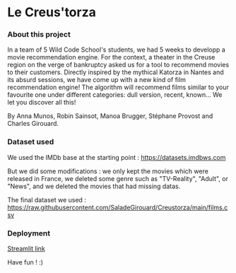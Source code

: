 # Le Creus'torza

### About this project

In a team of 5 Wild Code School's students, we had 5 weeks to developp a movie recommendation engine.
For the context, a theater in the Creuse region on the verge of bankruptcy asked us for a tool to recommend movies to their customers.
Directly inspired by the mythical Katorza in Nantes and its absurd sessions, we have come up with a new kind of film recommendation engine!
The algorithm will recommend films similar to your favourite one under different categories: dull version, recent, known... We let you discover all this!

By Anna Munos, Robin Sainsot, Manoa Brugger, Stéphane Provost and Charles Girouard.

### Dataset used

We used the IMDb base at the starting point : 
https://datasets.imdbws.com

But we did some modifications : we only kept the movies which were released in France, we deleted some genre such as "TV-Reality", "Adult", or "News", and we deleted the movies that had missing datas.

The final dataset we used :
https://raw.githubusercontent.com/SaladeGirouard/Creustorza/main/films.csv

### Deployment

[Streamlit link](https://share.streamlit.io/saladegirouard/creustorza/main/creustorza.py)

Have fun ! :)
